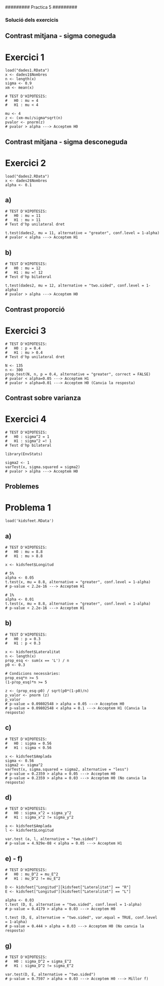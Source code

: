 ######### Practica 5 #########
### Solució dels exercicis ###
    

## Contrast mitjana - sigma coneguda

# Exercici 1
    
    load("dades1.RData")
    x <- dades1$Nombres
    n <- length(x)
    sigma <- 0.9
    xm <- mean(x)
    
    # TEST D'HIPOTESIS:
    #   H0 : mu = 4
    #   H1 : mu < 4
    
    mu <- 4
    z <- (xm-mu)/sigma*sqrt(n)
    pvalor <- pnorm(z)
    # pvalor > alpha ---> Acceptem H0
    


## Contrast mitjana - sigma desconeguda

# Exercici 2

    load("dades2.RData")
    x <- dades2$Nombres
    alpha <- 0.1
    
## a)
    # TEST D'HIPOTESIS:
    #   H0 : mu = 11
    #   H1 : mu > 11
    # Test d'hp unilateral dret
    
    t.test(dades2, mu = 11, alternative = "greater", conf.level = 1-alpha)
    # pvalor < alpha ---> Acceptem H1
    
## b)
    # TEST D'HIPOTESIS:
    #   H0 : mu = 12
    #   H1 : mu =! 12
    # Test d'hp bilateral
    
    t.test(dades2, mu = 12, alternative = "two.sided", conf.level = 1-alpha)
    # pvalor > alpha ---> Acceptem H0

    
        
## Contrast proporció

# Exercici 3
    
    # TEST D'HIPOTESIS:
    #   H0 : p = 0.4
    #   H1 : mu > 0.4
    # Test d'hp unilateral dret
    
    N <- 135
    n <- 300
    prop.test(N, n, p = 0.4, alternative = "greater", correct = FALSE)
    # pvalor < alpha=0.05 ---> Acceptem H1
    # pvalor > alpha=0.01 ---> Acceptem H0 (Canvia la resposta)
    
    
    
## Contrast sobre varianza
    
# Exercici 4
    
    # TEST D'HIPOTESIS:
    #   H0 : sigma^2 = 1
    #   H1 : sigma^2 =! 1
    # Test d'hp bilateral
    
    library(EnvStats)
    
    sigma2 <- 1
    varTest(x, sigma.squared = sigma2)
    # pvalor > alpha ---> Acceptem H0
    

    
## Problemes
    
# Problema 1
    
    load('kidsfeet.RData')
    
## a)
    # TEST D'HIPOTESIS:
    #   H0 : mu = 8.8
    #   H1 : mu > 8.8
    
    x <- kidsfeet$Longitud
    
    # 5%
    alpha <- 0.05
    t.test(x, mu = 8.8, alternative = "greater", conf.level = 1-alpha)
    # p-value < 2.2e-16 ---> Acceptem H1
    
    # 1%
    alpha <- 0.01
    t.test(x, mu = 8.8, alternative = "greater", conf.level = 1-alpha)
    # p-value < 2.2e-16 ---> Acceptem H1
    
    
## b)
    # TEST D'HIPOTESIS:
    #   H0 : p = 0.3
    #   H1 : p < 0.3
    
    x <- kidsfeet$Lateralitat
    n <- length(x)
    prop_esq <- sum(x == 'L') / n
    p0 <- 0.3
    
    # Condicions necessàries:
    prop_esq*n >= 5
    (1-prop_esq)*n >= 5
    
    z <- (prop_esq-p0) / sqrt(p0*(1-p0)/n)
    p_valor <- pnorm (z)
    p_valor
    # p-value = 0.09802548 > alpha = 0.05 ---> Acceptem H0
    # p-value = 0.09802548 < alpha = 0.1 ---> Acceptem H1 (Canvia la resposta)
    
    
## c)
    # TEST D'HIPOTESIS:
    #   H0 : sigma = 0.56
    #   H1 : sigma < 0.56
    
    x <- kidsfeet$Amplada
    sigma <- 0.56
    sigma2 <- sigma^2
    varTest(x, sigma.squared = sigma2, alternative = "less")
    # p-value = 0.2359 > alpha = 0.05 ---> Acceptem H0
    # p-value = 0.2359 > alpha = 0.03 ---> Acceptem H0 (No canvia la resposta)
    
    
## d)
    # TEST D'HIPOTESIS: 
    #   H0 : sigma_x^2 = sigma_y^2
    #   H1 : sigma_x^2 != sigma_y^2
    
    a <- kidsfeet$Amplada
    l <- kidsfeet$Longitud
    
    var.test (a, l, alternative = "two.sided")
    # p-value = 4.929e-08 < alpha = 0.05 ---> Acceptem H1
    
    
## e) - f)
    # TEST D'HIPOTESIS: 
    #   H0 : mu_D^2 = mu_E^2
    #   H1 : mu_D^2 != mu_E^2
    
    D <- kidsfeet["Longitud"][kidsfeet["Lateralitat"] == "R"]
    E <- kidsfeet["Longitud"][kidsfeet["Lateralitat"] == "L"]
    
    alpha <- 0.03
    t.test (D, E, alternative = "two.sided", conf.level = 1-alpha)
    # p-value = 0.4179 > alpha = 0.03 ---> Acceptem H0
    
    t.test (D, E, alternative = "two.sided", var.equal = TRUE, conf.level = 1-alpha)
    # p-value = 0.444 > alpha = 0.03 ---> Acceptem H0 (No canvia la resposta)
    
    
## g)
    # TEST D'HIPOTESIS: 
    #   H0 : sigma_D^2 = sigma_E^2
    #   H1 : sigma_D^2 != sigma_E^2
    
    var.test(D, E, alternative = "two.sided")
    # p-value = 0.7597 > alpha = 0.03 ---> Acceptem H0 ---> Millor f)
    
     

